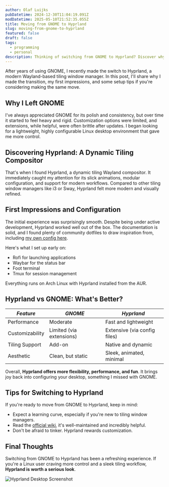 ```yaml
---
author: Olaf Luijks
pubDatetime: 2024-12-30T11:04:19.091Z
modDatetime: 2025-05-10T21:52:35.055Z
title: Moving from GNOME to Hyprland
slug: moving-from-gnome-to-hyprland
featured: false
draft: false
tags:
  - programming
  - personal
description: Thinking of switching from GNOME to Hyprland? Discover why I moved to this dynamic Wayland tiling compositor, how it compares to GNOME, and how to get started.
---
```


After years of using GNOME, I recently made the switch to Hyprland, a modern Wayland-based tiling window manager. In this post, I'll share why I made the transition, my first impressions, and some setup tips if you're considering making the same move.

## Why I Left GNOME

I've always appreciated GNOME for its polish and consistency, but over time it started to feel heavy and rigid. Customization options were limited, and extensions, while helpful, were often brittle after updates. I began looking for a lightweight, highly configurable Linux desktop environment that gave me more control.

## Discovering Hyprland: A Dynamic Tiling Compositor

That's when I found Hyprland, a dynamic tiling Wayland compositor. It immediately caught my attention for its slick animations, modular configuration, and support for modern workflows. Compared to other tiling window managers like i3 or Sway, Hyprland felt more modern and visually refined.

## First Impressions and Configuration

The initial experience was surprisingly smooth. Despite being under active development, Hyprland worked well out of the box. The documentation is solid, and I found plenty of community dotfiles to draw inspiration from, including [my own config here](https://github.com/mylinuxforwork/dotfiles).

Here's what I set up early on:

- Rofi for launching applications
- Waybar for the status bar
- Foot terminal
- Tmux for session management

Everything runs on Arch Linux with Hyprland installed from the AUR.

## Hyprland vs GNOME: What's Better?

| _Feature_       | _GNOME_                  | _Hyprland_                   |
| --------------- | ------------------------ | ---------------------------- |
| Performance     | Moderate                 | Fast and lightweight         |
| Customizability | Limited (via extensions) | Extensive (via config files) |
| Tiling Support  | Add-on                   | Native and dynamic           |
| Aesthetic       | Clean, but static        | Sleek, animated, minimal     |

Overall, **Hyprland offers more flexibility, performance, and fun**. It brings joy back into configuring your desktop, something I missed with GNOME.

## Tips for Switching to Hyprland

If you're ready to move from GNOME to Hyprland, keep in mind:

- Expect a learning curve, especially if you're new to tiling window managers.
- Read the [official wiki](https://wiki.hyprland.org/), it's well-maintained and incredibly helpful.
- Don't be afraid to tinker. Hyprland rewards customization.

## Final Thoughts

Switching from GNOME to Hyprland has been a refreshing experience. If you're a Linux user craving more control and a sleek tiling workflow, **Hyprland is worth a serious look**.

![Hyprland Desktop Screenshot](@assets/images/gnome-to-hyprland.jpg)

